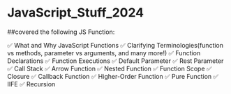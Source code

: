 # JavaScript_Stuff_2024
##covered the following JS Function:

✅ What and Why JavaScript Functions
✅ Clarifying Terminologies(function vs methods, parameter vs arguments, and many more!)
✅ Function Declarations
✅ Function Executions
✅ Default Parameter
✅ Rest Parameter
✅ Call Stack
✅ Arrow Function
✅ Nested Function
✅ Function Scope
✅ Closure
✅ Callback Function
✅ Higher-Order Function
✅ Pure Function
✅ IIFE
✅ Recursion
